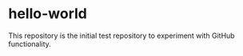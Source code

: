 # hello-world
This repository is the initial test repository to experiment with GitHub functionality.
